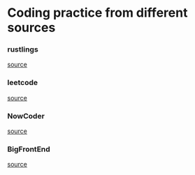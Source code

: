 # Coding practice from different sources

### rustlings

[source](https://github.com/rust-lang/rustlings)

### leetcode

[source](https://leetcode.com/)

### NowCoder

[source](https://nowcoder.com/)

### BigFrontEnd

[source](https://bigfrontend.dev/)
